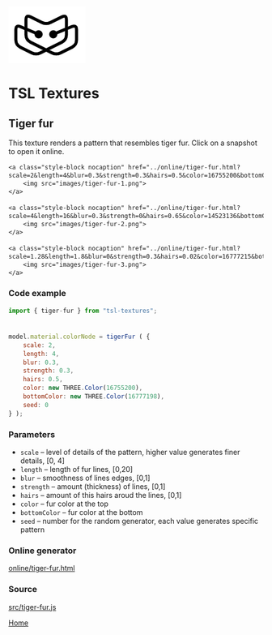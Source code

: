 <img class="logo" src="../assets/logo/logo.png">


# TSL Textures


## Tiger fur

This texture renders a pattern that resembles tiger fur.
Click on a snapshot to open it online.

<p class="gallery">

	<a class="style-block nocaption" href="../online/tiger-fur.html?scale=2&length=4&blur=0.3&strength=0.3&hairs=0.5&color=16755200&bottomColor=16777198&seed=0">
		<img src="images/tiger-fur-1.png">
	</a>

	<a class="style-block nocaption" href="../online/tiger-fur.html?scale=4&length=16&blur=0.3&strength=0&hairs=0.65&color=14523136&bottomColor=16513511&seed=0">
		<img src="images/tiger-fur-2.png">
	</a>

	<a class="style-block nocaption" href="../online/tiger-fur.html?scale=1.28&length=1.8&blur=0&strength=0.3&hairs=0.02&color=16777215&bottomColor=16041852&seed=0">
		<img src="images/tiger-fur-3.png">
	</a>

</p>


### Code example

```js
import { tiger-fur } from "tsl-textures";


model.material.colorNode = tigerFur ( {
	scale: 2,
	length: 4,
	blur: 0.3,
	strength: 0.3,
	hairs: 0.5,
	color: new THREE.Color(16755200),
	bottomColor: new THREE.Color(16777198),
	seed: 0
} );
```


### Parameters

* `scale` &ndash; level of details of the pattern, higher value generates finer details, [0, 4]
* `length` &ndash; length of fur lines, [0,20]
* `blur` &ndash; smoothness of lines edges, [0,1]
* `strength` &ndash; amount (thickness) of lines, [0,1]
* `hairs` &ndash; amount of this hairs aroud the lines, [0,1]
* `color` &ndash; fur color at the top
* `bottomColor` &ndash; fur color at the bottom
* `seed` &ndash; number for the random generator, each value generates specific pattern


### Online generator

[online/tiger-fur.html](../online/tiger-fur.html)


### Source

[src/tiger-fur.js](https://github.com/boytchev/tsl-textures/blob/main/src/tiger-fur.js)


		
<div class="footnote">
	<a href="../">Home</a>
</div>